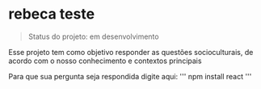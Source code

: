 <h1> rebeca teste</h1>

> Status do projeto: em desenvolvimento
> 
Esse projeto tem como objetivo responder as questões socioculturais, de acordo com o nosso conhecimento e contextos principais

Para que sua pergunta seja respondida digite aqui:
'''
npm install react
'''
